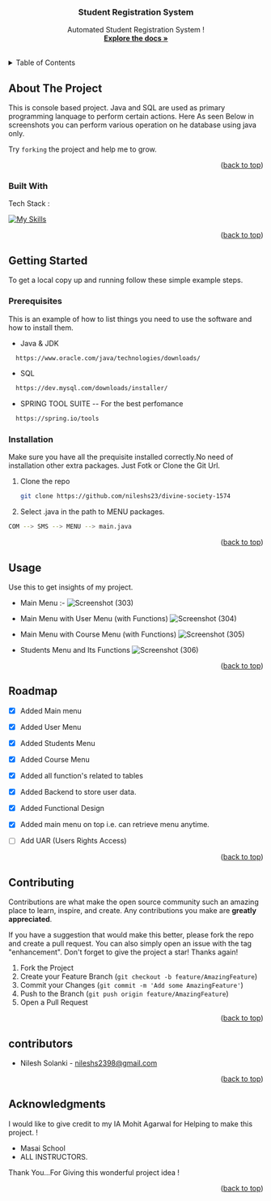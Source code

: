 <a name="readme-top"></a>
<!-- PROJECT SHIELDS -->
<!--
*** I'm using markdown "reference style" links for readability.
*** Reference links are enclosed in brackets [ ] instead of parentheses ( ).
*** See the bottom of this document for the declaration of the reference variables
*** for contributors-url, forks-url, etc. This is an optional, concise syntax you may use.
*** https://www.markdownguide.org/basic-syntax/#reference-style-links
-->



  <h3 align="center">Student Registration System</h3>

  <p align="center">
  Automated Student Registration System !
    <br />
    <a href="https://github.com/nileshs23/divine-society-1574"><strong>Explore the docs »</strong></a>
    <br />
    <br />
  </p>
</div>



<!-- TABLE OF CONTENTS -->
<details>
  <summary>Table of Contents</summary>
  <ol>
    <li>
      <a href="#about-the-project">About The Project</a>
      <ul>
        <li><a href="#built-with">Built With</a></li>
      </ul>
    </li>
    <li>
      <a href="#getting-started">Getting Started</a>
      <ul>
        <li><a href="#prerequisites">Prerequisites</a></li>
        <li><a href="#installation">Installation</a></li>
      </ul>
    </li>
    <li><a href="#usage">Usage</a></li>
    <li><a href="#roadmap">Roadmap</a></li>
    <li><a href="#contributing">Contributing</a></li>
    <li><a href="#contributors">Contributors</a></li>
    <li><a href="#acknowledgments">Acknowledgments</a></li>
  </ol>
</details>



<!-- ABOUT THE PROJECT -->
## About The Project

This is console based project. Java and SQL are used as primary programming lanquage to perform certain actions. Here As seen Below in screenshots you can perform various operation on he database using java only. 

Try `forking`  the project and  help me to grow.

<p align="right">(<a href="#readme-top">back to top</a>)</p>



### Built With

Tech Stack :

[![My Skills](https://skillicons.dev/icons?i=java,mysql,github,git,vscode&theme=light)](https://skillicons.dev)
<p align="right">(<a href="#readme-top">back to top</a>)</p>



<!-- GETTING STARTED -->
## Getting Started

To get a local copy up and running follow these simple example steps.

### Prerequisites

This is an example of how to list things you need to use the software and how to install them.
  
  * Java & JDK

 ```sh
   https://www.oracle.com/java/technologies/downloads/
   ```
  
   * SQL

 ```sh
   https://dev.mysql.com/downloads/installer/
   ```

   * SPRING TOOL SUITE -- For the best perfomance

 ```sh
   https://spring.io/tools
   ```
   
### Installation

Make sure you have all the prequisite installed correctly.No need of installation other extra packages. Just Fotk or Clone the Git Url.

1. Clone the repo
   ```sh
   git clone https://github.com/nileshs23/divine-society-1574
   ```
2.  Select .java in the path to MENU packages.
   ```sh
  COM --> SMS --> MENU --> main.java
   ```

<p align="right">(<a href="#readme-top">back to top</a>)</p>



<!-- USAGE EXAMPLES -->
## Usage

Use this to get insights of my project.

* Main Menu :-
![Screenshot (303)](https://user-images.githubusercontent.com/53571060/193453834-d053c33d-2327-43e0-a08b-73db0d12e883.png)


* Main Menu with User Menu (with Functions)
![Screenshot (304)](https://user-images.githubusercontent.com/53571060/193453860-2b35ac32-336a-4419-aa13-816a19509fd7.png)

* Main Menu with Course Menu  (with Functions)
![Screenshot (305)](https://user-images.githubusercontent.com/53571060/193453877-22c3f87e-f893-454c-a413-50445d0dab52.png)

* Students Menu and  Its Functions
![Screenshot (306)](https://user-images.githubusercontent.com/53571060/193453881-d3cdb0dd-fd17-43f2-a4ae-68e3ecdebc55.png)


<p align="right">(<a href="#readme-top">back to top</a>)</p>



<!-- ROADMAP -->
## Roadmap

- [x] Added Main menu
- [x] Added User Menu
- [x] Added Students Menu
- [x] Added Course Menu
- [x] Added all function's related to tables
- [x] Added Backend to store user data.
- [x] Added Functional Design
- [x] Added main menu on top i.e. can retrieve menu anytime.
- [ ] Add UAR (Users Rights Access)


<p align="right">(<a href="#readme-top">back to top</a>)</p>



<!-- CONTRIBUTING -->
## Contributing

Contributions are what make the open source community such an amazing place to learn, inspire, and create. Any contributions you make are **greatly appreciated**.

If you have a suggestion that would make this better, please fork the repo and create a pull request. You can also simply open an issue with the tag "enhancement".
Don't forget to give the project a star! Thanks again!

1. Fork the Project
2. Create your Feature Branch (`git checkout -b feature/AmazingFeature`)
3. Commit your Changes (`git commit -m 'Add some AmazingFeature'`)
4. Push to the Branch (`git push origin feature/AmazingFeature`)
5. Open a Pull Request

<p align="right">(<a href="#readme-top">back to top</a>)</p>



<!-- Contributors -->
## contributors

* Nilesh Solanki  - nileshs2398@gmail.com


<p align="right">(<a href="#readme-top">back to top</a>)</p>



<!-- ACKNOWLEDGMENTS -->
## Acknowledgments

I would like to give credit to my IA Mohit Agarwal for Helping to make this project. !

* Masai School
* ALL INSTRUCTORS.

Thank You...For Giving this wonderful project idea !

<p align="right">(<a href="#readme-top">back to top</a>)</p>

